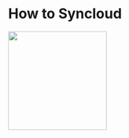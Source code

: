 # How to Syncloud

<img src="https://github.com/syncloud/stuff/blob/master/demo/20200415/frames/1.png" alt="" width="200"/>
